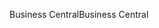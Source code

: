 <span data-ttu-id="b5ca0-101">Business Central</span><span class="sxs-lookup"><span data-stu-id="b5ca0-101">Business Central</span></span>

